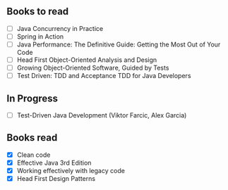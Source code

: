 ## Books to read
- [ ] Java Concurrency in Practice
- [ ] Spring in Action
- [ ] Java Performance: The Definitive Guide: Getting the Most Out of Your Code
- [ ] Head First Object-Oriented Analysis and Design
- [ ] Growing Object-Oriented Software, Guided by Tests
- [ ] Test Driven: TDD and Acceptance TDD for Java Developers 

## In Progress
- [ ] Test-Driven Java Development (Viktor Farcic, Alex Garcia)

## Books read
- [x] Clean code
- [x] Effective Java 3rd Edition
- [x] Working effectively with legacy code
- [x] Head First Design Patterns

